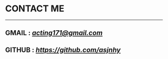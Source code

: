 # CONTACT ME 

*** 

## GMAIL : *<acting171@gmail.com>*
  
## GITHUB : *<https://github.com/asjnhy>*
